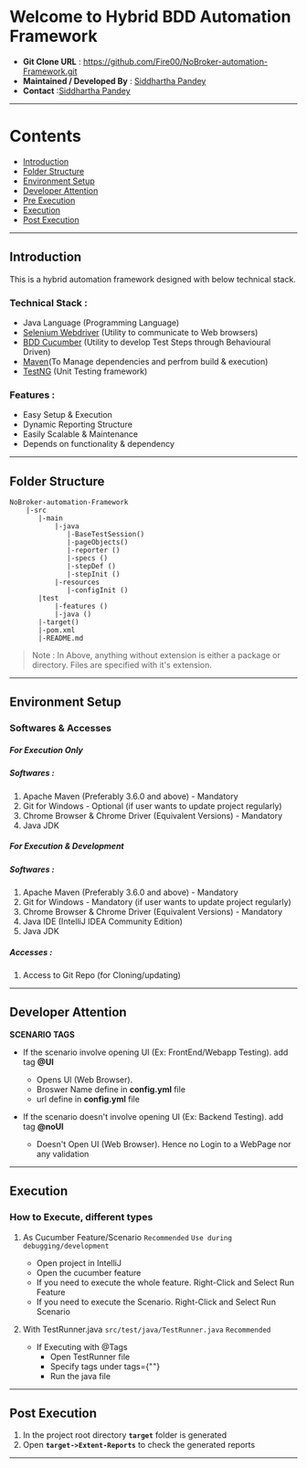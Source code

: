 # Welcome to Hybrid BDD Automation Framework

- **Git Clone URL** : https://github.com/Fire00/NoBroker-automation-Framework.git
- **Maintained / Developed By** : [Siddhartha Pandey](pandeysiddhartha007@gmail.com)
- **Contact** :[Siddhartha Pandey](pandeysiddhartha007@gmail.com)
------

# Contents

- [Introduction](#introduction)
- [Folder Structure](#folder-structure)
- [Environment Setup](#environment-setup)
- [Developer Attention](#developer-attention)
- [Pre Execution](#pre-execution)
- [Execution](#execution)
- [Post Execution](#post-execution)

------

## Introduction

This is a hybrid automation framework designed with below technical stack.

### Technical Stack :

- Java Language (Programming Language)
- [Selenium Webdriver](https://selenium.dev) (Utility to communicate to Web browsers)
- [BDD Cucumber](https://cucumber.io) (Utility to develop Test Steps through Behavioural Driven)
- [Maven](https://maven.apache.org)(To Manage dependencies and perfrom build & execution)
- [TestNG](https://testng.org) (Unit Testing framework)

### Features :

- Easy Setup & Execution
- Dynamic Reporting Structure
- Easily Scalable & Maintenance
- Depends on functionality & dependency
------

## Folder Structure

```
NoBroker-automation-Framework
    |-src
       |-main
           |-java
              |-BaseTestSession()
              |-pageObjects()
              |-reporter ()
              |-specs ()
              |-stepDef ()
              |-stepInit ()
           |-resources
              |-configInit ()
       |test
           |-features ()
           |-java ()
       |-target()
       |-pom.xml
       |-README.md
```              

> Note : In Above, anything without extension is either a package or directory. Files are specified with it's extension.

------

## Environment Setup

### Softwares & Accesses

##### For Execution Only

##### Softwares :

1. Apache Maven (Preferably 3.6.0 and above) - Mandatory
2. Git for Windows - Optional (if user wants to update project regularly)
3. Chrome Browser & Chrome Driver (Equivalent Versions) - Mandatory
4. Java JDK


##### For Execution & Development

##### Softwares :

1. Apache Maven (Preferably 3.6.0 and above) - Mandatory
2. Git for Windows - Mandatory (if user wants to update project regularly)
3. Chrome Browser & Chrome Driver (Equivalent Versions) - Mandatory
4. Java IDE (IntelliJ IDEA Community Edition)
5. Java JDK

##### Accesses :

1. Access to Git Repo (for Cloning/updating)

------ 

## Developer Attention

**SCENARIO TAGS**
- If the scenario involve opening UI (Ex: FrontEnd/Webapp Testing). add tag **@UI**
    - Opens UI (Web Browser).
    - Broswer Name define in 
     **config.yml** file
    - url define in 
     **config.yml** file

 

- If the scenario doesn't involve opening UI (Ex: Backend Testing). add tag **@noUI**
    - Doesn't Open UI (Web Browser). Hence no Login to a WebPage nor any validation


------ 
## Execution

### How to Execute, different types

1. As Cucumber Feature/Scenario `Recommended` `Use during debugging/development`
    - Open project in IntelliJ
    - Open the cucumber feature
    - If you need to execute the whole feature. Right-Click and Select Run Feature
    - If you need to execute the Scenario. Right-Click and Select Run Scenario

2. With TestRunner.java `src/test/java/TestRunner.java` `Recommended`
    - If Executing with @Tags
        - Open TestRunner file
        - Specify tags under tags={""}
        - Run the java file
   
------

## Post Execution

1. In the project root directory **`target`** folder is generated
2. Open **`target->Extent-Reports`** to check the generated reports
------
